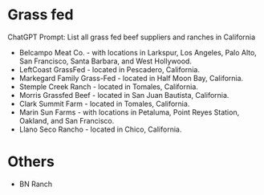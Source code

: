 # Grass fed 

ChatGPT Prompt: List all grass fed beef suppliers and ranches in California

- Belcampo Meat Co. - with locations in Larkspur, Los Angeles, Palo Alto, San Francisco, Santa Barbara, and West Hollywood.
- LeftCoast GrassFed - located in Pescadero, California.
- Markegard Family Grass-Fed - located in Half Moon Bay, California.
- Stemple Creek Ranch - located in Tomales, California.
- Morris Grassfed Beef - located in San Juan Bautista, California.
- Clark Summit Farm - located in Tomales, California.
- Marin Sun Farms - with locations in Petaluma, Point Reyes Station, Oakland, and San Francisco.
- Llano Seco Rancho - located in Chico, California.

# Others

- BN Ranch
